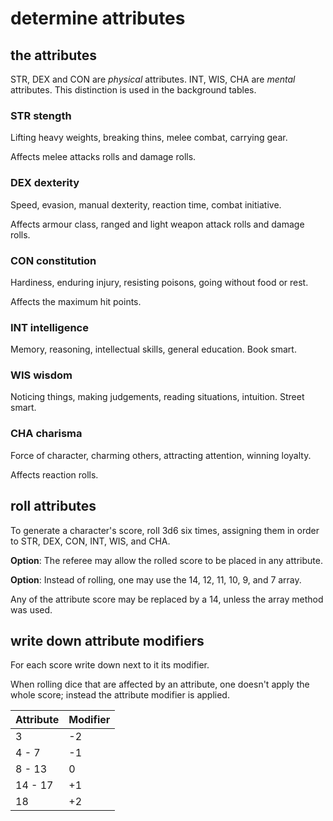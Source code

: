 
# determine attributes


## the attributes

STR, DEX and CON are _physical_ attributes. INT, WIS, CHA are _mental_ attributes. This distinction is used in the background tables.

### STR stength

Lifting heavy weights, breaking thins, melee combat, carrying gear.

Affects melee attacks rolls and damage rolls.

### DEX dexterity

Speed, evasion, manual dexterity, reaction time, combat initiative.

Affects armour class, ranged and light weapon attack rolls and damage rolls.

### CON constitution

Hardiness, enduring injury, resisting poisons, going without food or rest.

Affects the maximum hit points.

### INT intelligence

Memory, reasoning, intellectual skills, general education. Book smart.

### WIS wisdom

Noticing things, making judgements, reading situations, intuition. Street smart.

### CHA charisma

Force of character, charming others, attracting attention, winning loyalty.

Affects reaction rolls.


## roll attributes

To generate a character's score, roll 3d6 six times, assigning them in order to STR, DEX, CON, INT, WIS, and CHA.

**Option**: The referee may allow the rolled score to be placed in any attribute.

**Option**: Instead of rolling, one may use the 14, 12, 11, 10, 9, and 7 array.

Any of the attribute score may be replaced by a 14, unless the array method was used.


## write down attribute modifiers

For each score write down next to it its modifier.

When rolling dice that are affected by an attribute, one doesn't apply the whole score; instead the attribute modifier is applied.

| Attribute | Modifier |
|-----------|----------|
|         3 |       -2 |
|     4 - 7 |       -1 |
|    8 - 13 |        0 |
|   14 - 17 |       +1 |
|        18 |       +2 |

